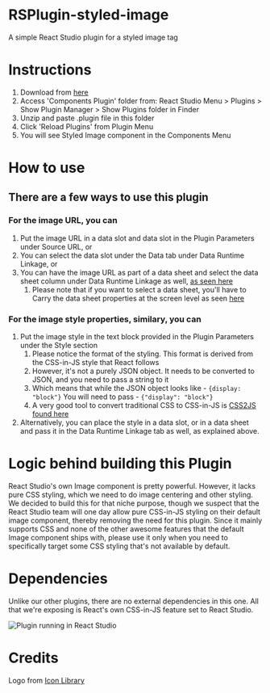 # RSPlugin-styled-image
A simple React Studio plugin for a styled image tag

# Instructions
1. Download from [here]()
2. Access 'Components Plugin' folder from: React Studio Menu > Plugins > Show Plugin Manager > Show Plugins folder in Finder
3. Unzip and paste .plugin file in this folder
4. Click 'Reload Plugins' from Plugin Menu
5. You will see Styled Image component in the Components Menu

# How to use
## There are a few ways to use this plugin
### For the image URL, you can 
1. Put the image URL in a data slot and data slot in the Plugin Parameters under Source URL, or
2. You can select the data slot under the Data tab under Data Runtime Linkage, or
3. You can have the image URL as part of a data sheet and select the data sheet column under Data Runtime Linkage as well, [as seen here]()
	1. Please note that if you want to select a data sheet, you'll have to Carry the data sheet properties at the screen level as seen [here]()

### For the image style properties, similary, you can
1. Put the image style in the text block provided in the Plugin Parameters under the Style section
	1. Please notice the format of the styling. This format is derived from the CSS-in-JS style that React follows
	2. However, it's not a purely JSON object. It needs to be converted to JSON, and you need to pass a string to it
	3. Which means that while the JSON object looks like -
		```{display: "block"}```
	   You will need to pass -
	    ```{"display": "block"}```
	4. A very good tool to convert traditional CSS to CSS-in-JS is [CSS2JS found here](https://css2js.dotenv.dev/)
2. Alternatively, you can place the style in a data slot, or in a data sheet and pass it in the Data Runtime Linkage tab as well, as explained above.

# Logic behind building this Plugin
React Studio's own Image component is pretty powerful. However, it lacks pure CSS styling, which we need to do image centering and other styling. We decided to build this for that niche purpose, though we suspect that the React Studio team will one day allow pure CSS-in-JS styling on their default image component, thereby removing the need for this plugin. Since it mainly supports CSS and none of the other awesome features that the default Image component ships with, please use it only when you need to specifically target some CSS styling that's not available by default.

# Dependencies
Unlike our other plugins, there are no external dependencies in this one. All that we're exposing is React's own CSS-in-JS feature set to React Studio.

![Plugin running in React Studio]()

# Credits
Logo from [Icon Library](https://icon-library.com/icon/width-icon-3.html)

